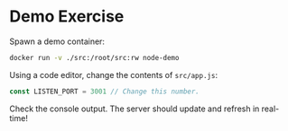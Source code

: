 # Demo Exercise

Spawn a demo container:

```bash
docker run -v ./src:/root/src:rw node-demo
```

Using a code editor, change the contents of `src/app.js`:

```js
const LISTEN_PORT = 3001 // Change this number.
```

Check the console output. The server should update and refresh in real-time!

